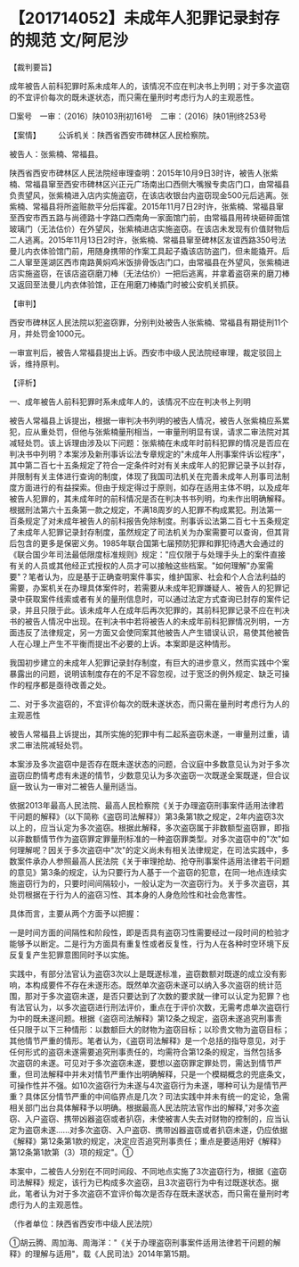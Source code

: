 # 【201714052】未成年人犯罪记录封存的规范 文/阿尼沙

【裁判要旨】

成年被告人前科犯罪时系未成年人的，该情况不应在判决书上列明；对于多次盗窃的不宜评价每次的既未遂状态，而只需在量刑时考虑行为人的主观恶性。

□案号　一审：（2016）陕0103刑初161号　二审：（2016）陕01刑终253号

【案情】 　　公诉机关：陕西省西安市碑林区人民检察院。

被告人：张紫楠、常福县。

陕西省西安市碑林区人民法院经审理查明：2015年10月9日3时许，被告人张紫楠、常福县窜至西安市碑林区兴正元广场南出口西侧大嘴猴专卖店门口，由常福县负责望风，张紫楠进入店内实施盗窃，在该店收银台内盗窃现金500元后逃离。张紫楠、常福县将所盗赃款平分后挥霍。2015年11月7日2时许，张紫楠、常福县窜至西安市西五路与尚德路十字路口西南角一家面馆门前，由常福县用砖块砸碎面馆玻璃门（无法估价）在外望风，张紫楠进店实施盗窃。在该店未发现有价值财物后二人逃离。2015年11月13日2时许，张紫楠、常福县窜至碑林区友谊西路350号法曼儿内衣体验馆门前，用随身携带的作案工具起子撬该店防盗门，但未能撬开。后二人窜至莲湖区西市南路黄焖鸡米饭排骨饭店门口，由常福县在外望风，张紫楠进店实施盗窃，在该店盗窃磨刀棒（无法估价）一把后逃离，并拿着盗窃来的磨刀棒又返回至法曼儿内衣体验馆，正在用磨刀棒撬门时被公安机关抓获。

【审判】

西安市碑林区人民法院以犯盗窃罪，分别判处被告人张紫楠、常福县有期徒刑11个月，并处罚金1000元。

一审宣判后，被告人常福县提出上诉。西安市中级人民法院经审理，裁定驳回上诉，维持原判。

【评析】

一、成年被告人前科犯罪时系未成年人的，该情况不应在判决书上列明

被告人常福县上诉提出，根据一审判决书列明的被告人情况，被告人张紫楠应系累犯，应从重处罚，但他与张紫楠量刑相当，一审量刑明显有误，请求二审法院对其减轻处罚。该上诉理由涉及以下问题：张紫楠在未成年时前科犯罪的情况是否应在判决书中列明？本案涉及新刑事诉讼法专章规定的"未成年人刑事案件诉讼程序"，其中第二百七十五条规定了符合一定条件时对有关未成年人的犯罪记录予以封存，并限制有关主体进行查询的制度，体现了我国司法机关在完善未成年人刑事司法制度方面进行的有益探索。但由于规定得过于原则，如存在适用主体不明，以及成年被告人犯罪的，其未成年时的前科情况是否在判决书书列明，均未作出明确解释。根据刑法第六十五条第一款之规定，不满18周岁的人犯罪不构成累犯。刑法第一百条规定了对未成年被告人的前科报告免除制度。刑事诉讼法第二百七十五条规定了未成年人犯罪记录封存制度，虽然规定了司法机关为办案需要可以查询，但其背后包含的更多是保密义务。1985年联合国第七届预防犯罪和罪犯待遇大会通过的《联合国少年司法最低限度标准规则》规定："应仅限于与处理手头上的案件直接有关的人员或其他经正式授权的人员才可以接触这些档案。"如何理解"办案需要"？笔者认为，应是基于正确查明案件事实，维护国家、社会和个人合法利益的需要，办案机关在办理具体案件时，若需要从未成年犯罪嫌疑人、被告人的犯罪记录中获取案件线索或者有关的量刑信息时，可以通过法定方式查询已封存的案件记录，并且只限于此。该未成年人在成年后再次犯罪的，其前科犯罪记录不应在判决书的被告人情况中出现。在判决书中若将被告人的未成年前科犯罪情况列明，一方面违反了法律规定，另一方面又会使同案其他被告人产生错误认识，易使其他被告人在心理上产生不平衡而提出不必要的上诉。本案即是这种情形。

我国初步建立的未成年人犯罪记录封存制度，有巨大的进步意义，然而实践中个案暴露出的问题，说明该制度存在的不足不容忽视，过于宽泛的例外规定、缺乏可操作的程序都是亟待改善之处。

二、对于多次盗窃的，不宜评价每次的既未遂状态，而只需在量刑时考虑行为人的主观恶性

被告人常福县上诉提出，其所实施的犯罪中有二起系盗窃未遂，一审量刑过重，请求二审法院减轻处罚。

本案涉及多次盗窃中是否存在既未遂状态的问题，合议庭中多数意见认为对于多次盗窃应酌情考虑有未遂的情节，少数意见认为多次盗窃一次既遂全案既遂，但合议庭一致认为一审对二被告人量刑适当。

依据2013年最高人民法院、最高人民检察院《关于办理盗窃刑事案件适用法律若干问题的解释》（以下简称《盗窃司法解释》）第3条第1款之规定，2年内盗窃3次以上的，应当认定为多次盗窃。根据此解释，多次盗窃属于非数额型盗窃罪，即指以非数额情节作为盗窃罪定罪量刑标准的一种盗窃罪类型。对多次盗窃中的"次"如何理解呢？因关于多次盗窃中"次"的定义尚未有相关法律规定，在司法实践中，多数案件承办人参照最高人民法院《关于审理抢劫、抢夺刑事案件适用法律若干问题的意见》第3条的规定，认为只要行为人基于一个盗窃的犯意，在同一地点连续实施盗窃行为的，只要时间间隔较小，一般认定为一次盗窃行为。关于多次盗窃，其处罚根据在于行为人的盗窃习性、其本身的人身危险性和社会危害性。

具体而言，主要从两个方面予以把握：

一是时间方面的间隔性和阶段性，即是否具有盗窃习性需要经过一段时间的检验才能够予以断定。二是行为方面具有重复性或者反复性，行为人在各种时空环境下反反复复产生犯罪意图同时予以实施。

实践中，有部分法官认为盗窃3次以上是既遂标准，盗窃数额对既遂的成立没有影响，本构成要件不存在未遂形态。既然单次盗窃未遂可以纳入多次盗窃的统计范围，那对于多次盗窃未遂，是否只要达到了次数的要求就一律可以认定为犯罪？也有法官认为，以多次盗窃进行刑法评价，重点在于评价次数，无需考虑单次盗窃行为中的既未遂问题。根据《盗窃司法解释》第12条之规定，盗窃未遂追究刑事责任只限于以下三种情形：以数额巨大的财物为盗窃目标；以珍贵文物为盗窃目标；其他情节严重的情形。笔者认为，《盗窃司法解释》是一个总括的指导意见，对于任何形式的盗窃未遂需要追究刑事责任的，均需符合第12条的规定，当然包括多次盗窃的未遂。可见对于多次盗窃未遂，要想以盗窃罪定罪处罚，需达到情节严重，但司法解释中并未对情节严重作出明确解释，只是一个模糊概念的兜底条文，可操作性并不强。如10次盗窃行为未遂与4次盗窃行为未遂，哪种可认为是情节严重？具体区分情节严重的中间临界点是几次？司法实践中并未有统一的定论，急需相关部门出台具体解释予以明确。根据最高人民法院法官作出的解释,"对多次盗窃、入户盗窃、携带凶器盗窃或者扒窃，未使被害人失去对财物的控制的，应当认定为盗窃未遂......对多次盗窃、入户盗窃、携带凶器盗窃或者扒窃未遂，仍应依据《解释》第12条第1款的规定，决定应否追究刑事责任；重点是要适用好《解释》第12条第1款第（3）项的规定"。①

本案中，二被告人分别在不同时间段、不同地点实施了3次盗窃行为，根据《盗窃司法解释》规定，该行为已构成多次盗窃，且3次盗窃行为中有过既遂状态。据此，笔者认为对于多次盗窃不宜评价每次是否存在既未遂状态，而只需在量刑时考虑行为人的主观恶性。

（作者单位：陕西省西安市中级人民法院）

①胡云腾、周加海、周海洋："《关于办理盗窃刑事案件适用法律若干问题的解释》的理解与适用"，载《人民司法》2014年第15期。